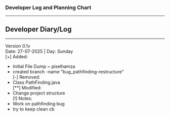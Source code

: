 ### Developer Log and Planning Chart 

---
## Developer Diary/Log

---
Version 0.1v  
Date: 27-07-2025 | Day: Sunday  
[+] Added:  
  - Initial File Dump ~ pixelhamza  
  - created branch -name "bug_pathfinding-restructure"  
[-] Removed:  
  - Class PathFinding.java  
[**] Modified:  
  - Change project structure   
[!] Notes:  
  - Work on pathfinding bug   
  - try to keep clean cb  
